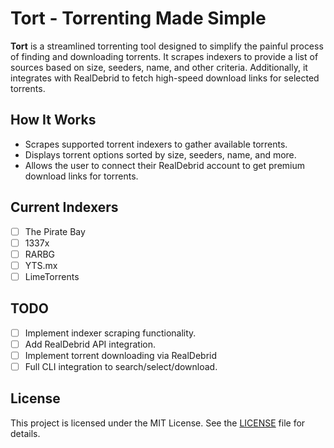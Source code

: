 # Tort - Torrenting Made Simple

**Tort** is a streamlined torrenting tool designed to simplify the painful process of finding and downloading torrents. It scrapes indexers to provide a list of sources based on size, seeders, name, and other criteria. Additionally, it integrates with RealDebrid to fetch high-speed download links for selected torrents.

## How It Works

* Scrapes supported torrent indexers to gather available torrents.
* Displays torrent options sorted by size, seeders, name, and more.
* Allows the user to connect their RealDebrid account to get premium download links for torrents.

## Current Indexers

* [ ] The Pirate Bay
* [ ] 1337x
* [ ] RARBG
* [ ] YTS.mx
* [ ] LimeTorrents

## TODO

* [ ] Implement indexer scraping functionality.
* [ ] Add RealDebrid API integration.
* [ ] Implement torrent downloading via RealDebrid
* [ ] Full CLI integration to search/select/download.

## License

This project is licensed under the MIT License. See the [LICENSE](LICENSE) file for details.
